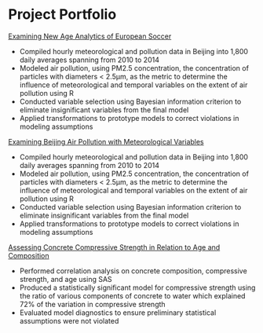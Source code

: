 # Project Portfolio

[Examining New Age Analytics of European Soccer](https://github.com/benny-zhao/european-football-analytics)

- Compiled hourly meteorological and pollution data in Beijing into 1,800 daily averages spanning from 2010 to 2014
- Modeled air pollution, using PM2.5 concentration, the concentration of particles with diameters < 2.5μm, as the metric to determine the influence of meteorological and temporal variables on the extent of air pollution using R
- Conducted variable selection using Bayesian information criterion to eliminate
insignificant variables from the final model
- Applied transformations to prototype models to correct violations in modeling
assumptions

[Examining Beijing Air Pollution with Meteorological Variables](https://github.com/benny-zhao/beijing-air-pollution)

- Compiled hourly meteorological and pollution data in Beijing into 1,800 daily averages spanning from 2010 to 2014
- Modeled air pollution, using PM2.5 concentration, the concentration of particles with diameters < 2.5μm, as the metric to determine the influence of meteorological and temporal variables on the extent of air pollution using R
- Conducted variable selection using Bayesian information criterion to eliminate
insignificant variables from the final model
- Applied transformations to prototype models to correct violations in modeling
assumptions

[Assessing Concrete Compressive Strength in Relation to Age and Composition](https://github.com/benny-zhao/concrete-compressive-strength)

- Performed correlation analysis on concrete composition, compressive strength, and age using SAS
- Produced a statistically significant model for compressive strength using the ratio of various components of concrete to water which explained 72% of the variation in compressive strength
- Evaluated model diagnostics to ensure preliminary statistical assumptions were not violated

